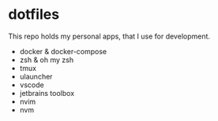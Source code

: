 # dotfiles

This repo holds my personal apps, that I use for development.

- docker & docker-compose
- zsh & oh my zsh
- tmux
- ulauncher
- vscode
- jetbrains toolbox
- nvim
- nvm
